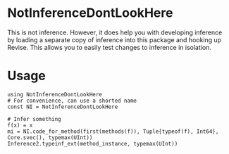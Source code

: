 # NotInferenceDontLookHere

This is not inference. However, it does help you with developing inference
by loading a separate copy of inference into this package and hooking up
Revise. This allows you to easily test changes to inference in isolation.

# Usage
```
using NotInferenceDontLookHere
# For convenience, can use a shorted name
const NI = NotInferenceDontLookHere

# Infer something
f(x) = x
mi = NI.code_for_method(first(methods(f)), Tuple{typeof(f), Int64}, Core.svec(), typemax(UInt))
Inference2.typeinf_ext(method_instance, typemax(UInt))
```
